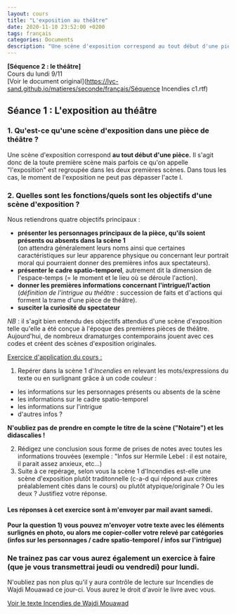 ```yaml
---
layout: cours
title: "L'exposition au théâtre"
date: 2020-11-10 23:52:00 +0200
tags: français
categories: Documents
description: "Une scène d'exposition correspond au tout début d'une pièce. Il s'agit donc de la toute première scène mais parfois ce qu'on appelle l'exposition est regroupée dans les deux premières scènes. Dans tous les cas, le moment de l'exposition ne peut pas dépasser l'acte I."
---
```

**[Séquence 2 : le théâtre]**  
Cours du lundi 9/11  
[Voir le document original](https://lyc-sand.github.io/matieres/seconde/français/Séquence Incendies c1.rtf)

## Séance 1 : L'exposition au théâtre
### 1. Qu'est-ce qu'une scène d'exposition dans une pièce de théâtre ?

Une scène d'exposition correspond **au tout début d'une pièce.** Il s'agit donc de la toute première scène mais parfois ce qu'on appelle "l'exposition" est regroupée dans les deux premières scènes. Dans tous les cas, le moment de l'exposition ne peut pas dépasser l'acte I.

### 2. Quelles sont les fonctions/quels sont les objectifs d'une scène d'exposition ?

Nous retiendrons quatre objectifs principaux :
- **présenter les personnages principaux de la pièce, qu'ils soient présents ou absents dans la scène 1**  
(on attendra généralement leurs noms ainsi que certaines caractéristiques sur leur apparence physique ou concernant leur portrait moral qui pourraient donner des premières infos aux spectateurs).
- **présenter le cadre spatio-temporel**, autrement dit la dimension de l'espace-temps (= le moment et le lieu où se déroule l'action).
- **donner les premières informations concernant l'intrigue/l'action** (*définition de l'intrigue au théâtre* : succession de faits et d'actions qui forment la trame d'une pièce de théâtre).
- **susciter la curiosité du spectateur**

*NB* : il s'agit bien entendu des objectifs attendus d'une scène d'exposition telle qu'elle a été conçue à l'époque des premières pièces de théâtre. Aujourd'hui, de nombreux dramaturges contemporains jouent avec ces codes et créent des scènes d'exposition originales.

<ins>Exercice d'application du cours :</ins>

1. Repérer dans la scène 1 d'*Incendies* en relevant les mots/expressions du texte ou en surlignant grâce à un code couleur :
- les informations sur les personnages présents ou absents de la scène
- les informations sur le cadre spatio-temporel
- les informations sur l'intrigue
- d'autres infos ?

**N'oubliez pas de prendre en compte le titre de la scène ("Notaire") et les didascalies !**

2. Rédigez une conclusion sous forme de prises de notes avec toutes les informations trouvées (exemple : "Infos sur Hermile Lebel : il est notaire, il parait assez anxieux, etc...)
3. Suite à ce repérage, selon vous la scène 1 d'Incendies est-elle une scène d'exposition plutôt traditonnelle (c-a-d qui répond aux critères préalablement cités dans le cours) ou plutôt atypique/originale ? Ou les deux ? Justifiez votre réponse.

#### Les réponses à cet exercice sont à m'envoyer par mail avant samedi.
**Pour la question 1) vous pouvez m'envoyer votre texte avec les éléments surlignés en photo, ou alors me copier-coller votre relevé par catégories (infos sur les personnages / cadre spatio-temporel / infos sur l'intrigue)**
### Ne trainez pas car vous aurez également un exercice à faire (que je vous transmettrai jeudi ou vendredi) pour lundi.
N'oubliez pas non plus qu'il y aura contrôle de lecture sur Incendies de Wajdi Mouawad ce jour-ci. Vous aurez le droit d'avoir le livre avec vous.

[Voir le texte Incendies de Wajdi Mouawad](https://lyc-sand.github.io/classe_seconde/documents/2020-11-10-hermile-lebel-la-1)
